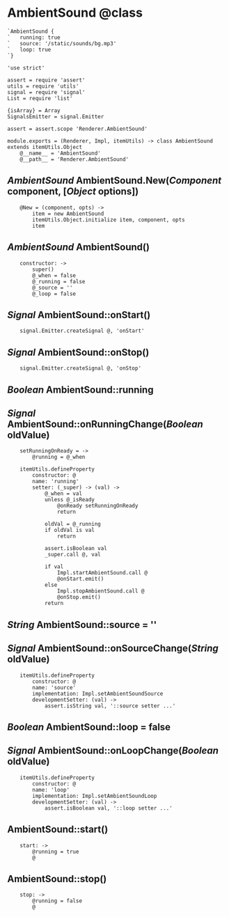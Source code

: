AmbientSound @class
===================

```nml
`AmbientSound {
`	running: true
`	source: '/static/sounds/bg.mp3'
`	loop: true
`}
```

	'use strict'

	assert = require 'assert'
	utils = require 'utils'
	signal = require 'signal'
	List = require 'list'

	{isArray} = Array
	SignalsEmitter = signal.Emitter

	assert = assert.scope 'Renderer.AmbientSound'

	module.exports = (Renderer, Impl, itemUtils) -> class AmbientSound extends itemUtils.Object
		@__name__ = 'AmbientSound'
		@__path__ = 'Renderer.AmbientSound'

*AmbientSound* AmbientSound.New(*Component* component, [*Object* options])
--------------------------------------------------------------------------

		@New = (component, opts) ->
			item = new AmbientSound
			itemUtils.Object.initialize item, component, opts
			item

*AmbientSound* AmbientSound()
-----------------------------

		constructor: ->
			super()
			@_when = false
			@_running = false
			@_source = ''
			@_loop = false

*Signal* AmbientSound::onStart()
--------------------------------

		signal.Emitter.createSignal @, 'onStart'

*Signal* AmbientSound::onStop()
-------------------------------

		signal.Emitter.createSignal @, 'onStop'

*Boolean* AmbientSound::running
-------------------------------

## *Signal* AmbientSound::onRunningChange(*Boolean* oldValue)

		setRunningOnReady = ->
			@running = @_when

		itemUtils.defineProperty
			constructor: @
			name: 'running'
			setter: (_super) -> (val) ->
				@_when = val
				unless @_isReady
					@onReady setRunningOnReady
					return

				oldVal = @_running
				if oldVal is val
					return

				assert.isBoolean val
				_super.call @, val

				if val
					Impl.startAmbientSound.call @
					@onStart.emit()
				else
					Impl.stopAmbientSound.call @
					@onStop.emit()
				return

*String* AmbientSound::source = ''
----------------------------------

## *Signal* AmbientSound::onSourceChange(*String* oldValue)

		itemUtils.defineProperty
			constructor: @
			name: 'source'
			implementation: Impl.setAmbientSoundSource
			developmentSetter: (val) ->
				assert.isString val, '::source setter ...'

*Boolean* AmbientSound::loop = false
------------------------------------

## *Signal* AmbientSound::onLoopChange(*Boolean* oldValue)

		itemUtils.defineProperty
			constructor: @
			name: 'loop'
			implementation: Impl.setAmbientSoundLoop
			developmentSetter: (val) ->
				assert.isBoolean val, '::loop setter ...'

AmbientSound::start()
---------------------

		start: ->
			@running = true
			@

AmbientSound::stop()
--------------------

		stop: ->
			@running = false
			@
